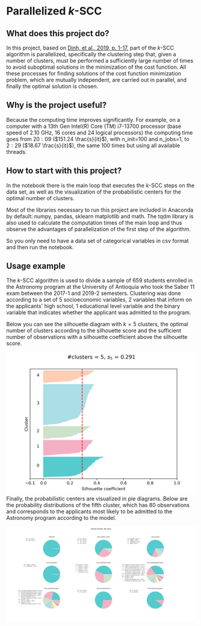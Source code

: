 # Parallelized $k$-SCC

## What does this project do?

 In this project, based on [Dinh, et al., 2019, p. 1-17](https://link.springer.com/chapter/10.1007/978-981-15-1209-4_1), part of the $k$-SCC algorithm is parallelized, specifically the clustering step that, given a number of clusters, must be performed a sufficiently large number of times to avoid suboptimal solutions in the minimization of the cost function. All these processes for finding solutions of the cost function minimization problem, which are mutually independent, are carried out in parallel, and finally the optimal solution is chosen.

## Why is the project useful?

Because the computing time improves significantly. For example, on a computer with a 13th Gen Intel(R) Core (TM) i7-13700 processor (base speed of 2.10 GHz, 16 cores and 24 logical processors) the computing time goes from $20:09$ ($151.24 \frac{s}{it}$), with n_init=100 and n_jobs=1, to $2:29$ ($18.67 \frac{s}{it}$), the same 100 times but using all available threads.

## How to start with this project?

In the notebook there is the main loop that executes the $k$-SCC steps on the data set, as well as the visualization of the probabilistic centers for the optimal number of clusters.

Most of the libraries necessary to run this project are included in Anaconda by default: numpy, pandas, sklearn matplotlib and math. The tqdm library is also used to calculate the computation times of the main loop and thus observe the advantages of parallelization of the first step of the algorithm.

So you only need to have a data set of categorical variables in csv format and then run the notebook.
 
## Usage example

The $k$-SCC algorithm is used to divide a sample of 659 students enrolled in the Astronomy program at the University of Antioquia who took the Saber 11 exam between the 2017-1 and 2019-2 semesters. Clustering was done according to a set of 5 socioeconomic variables, 2 variables that inform on the applicants' high school, 1 educational level variable and the binary variable that indicates whether the applicant was admitted to the program.

Below you can see the silhouette diagram with $k=5$ clusters, the optimal number of clusters according to the silhouette score and the sufficient number of observations with a silhouette coefficient above the silhouette score.

![Figura 1](output/kscc_it_k=5.png "Figura 1")
Finally, the probabilistic centers are visualized in pie diagrams. Below are the probability distributions of the fifth cluster, which has 80 observations and corresponds to the applicants most likely to be admitted to the Astronomy program according to the model.

![Figura 2](output/cluster4.png "Figura 3") 



